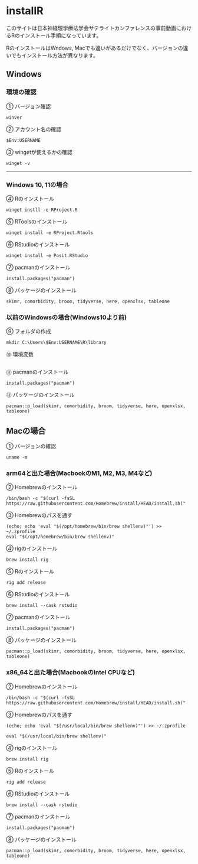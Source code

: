 # installR

このサイトは日本神経理学療法学会サテライトカンファレンスの事前動画におけるRのインストール手順になっています。

RのインストールはWndows, Macでも違いがあるだけでなく、バージョンの違いでもインストール方法が異なります。

## Windows

### 環境の確認

① バージョン確認

```         
winver
```

② アカウント名の確認

```         
$Env:USERNAME
```

③ wingetが使えるかの確認

```         
winget -v
```

------------------------------------------------------------------------

### Windows 10, 11の場合

④ Rのインストール

```         
winget instll -e RProject.R
```

⑤ RToolsのインストール

```         
winget install -e RProject.Rtools
```

⑥ RStudioのインストール

```         
winget install -e Posit.RStudio
```

⑦ pacmanのインストール

```         
install.packages("pacman")
```

⑧ パッケージのインストール

```         
skimr, comorbidity, broom, tidyverse, here, openxlsx, tableone
```

### 以前のWindowsの場合(Windows10より前)

⑨ フォルダの作成

```         
mkdir C:\Users\$Env:USERNAME\R\library
```

⑩ 環境変数

```         
```

⑪ pacmanのインストール

```         
install.packages("pacman")
```

⑫ パッケージのインストール

```         
pacman::p_load(skimr, comorbidity, broom, tidyverse, here, openxlsx, tableone)
```

### 

## Macの場合

① バージョンの確認
```
uname -m
```

### arm64と出た場合(MacbookのM1, M2, M3, M4など)

② Homebrewのインストール
```
/bin/bash -c "$(curl -fsSL https://raw.githubusercontent.com/Homebrew/install/HEAD/install.sh)"
```

③ Homebrewのパスを通す
```
(echo; echo 'eval "$(/opt/homebrew/bin/brew shellenv)"') >> ~/.zprofile
eval "$(/opt/homebrew/bin/brew shellenv)"
```


④ rigのインストール
```
brew install rig
```

⑤ Rのインストール
```
rig add release
```

⑥ RStudioのインストール
```
brew install --cask rstudio
```

⑦ pacmanのインストール
```
install.packages("pacman")
```

⑧ パッケージのインストール
```
pacman::p_load(skimr, comorbidity, broom, tidyverse, here, openxlsx, tableone)
```


### x86_64と出た場合(MacbookのIntel CPUなど)

② Homebrewのインストール
```
/bin/bash -c "$(curl -fsSL https://raw.githubusercontent.com/Homebrew/install/HEAD/install.sh)"
```

③ Homebrewのパスを通す
```
(echo; echo 'eval "$(/usr/local/bin/brew shellenv)"') >> ~/.zprofile

eval "$(/usr/local/bin/brew shellenv)"
```


④ rigのインストール
```
brew install rig
```

⑤ Rのインストール
```
rig add release
```

⑥ RStudioのインストール
```
brew install --cask rstudio
```

⑦ pacmanのインストール
```
install.packages("pacman")
```

⑧ パッケージのインストール
```
pacman::p_load(skimr, comorbidity, broom, tidyverse, here, openxlsx, tableone)
```

